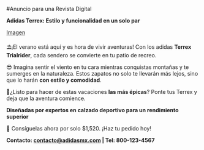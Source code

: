 #Anuncio para una Revista Digital

**Adidas Terrex: Estilo y funcionalidad en un solo par**
   
[Imagen](https://drive.google.com/file/d/1cd-ZDg42DhGjk1Vhvy0eGB95YQsG_bsC/view?usp=sharing)

⛱️¡El verano está aquí y es hora de vivir aventuras! Con los adidas **Terrex Trialrider**, cada sendero se convierte en tu patio de recreo.

😎 Imagina sentir el viento en tu cara mientras conquistas montañas y te sumerges en la naturaleza. Estos zapatos no solo te llevarán más lejos, sino que lo harán **con estilo y comodidad**. 

💯¿Listo para hacer de estas vacaciones **las más épicas**? Ponte tus Terrex y deja que la aventura comience.

**Diseñadas por expertos en calzado deportivo para un rendimiento superior**

📣 Consíguelas ahora por solo $1,520.
¡Haz tu pedido hoy!

**Contacto: contacto@adidasmx.com | Tel: 800-123-4567**


   
